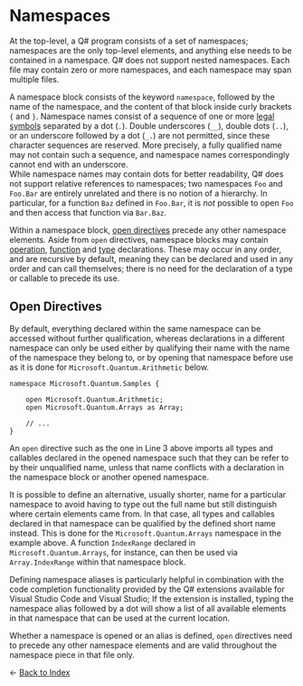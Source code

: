# Namespaces

At the top-level, a Q# program consists of a set of namespaces; namespaces are the only top-level elements, and anything else needs to be contained in a namespace. 
Q# does not support nested namespaces. Each file may contain zero or more namespaces, and each namespace may span multiple files. 

A namespace block consists of the keyword `namespace`, followed by the name of the namespace, and the content of that block inside curly brackets `{` and `}`. 
Namespace names consist of a sequence of one or more [legal symbols](https://github.com/microsoft/qsharp-language/blob/main/Specifications/Language/3_Expressions/Identifiers.md#identifiers) separated by a dot (`.`).
Double underscores (`__`), double dots (`..`), or an underscore followed by a dot (`_.`) are not permitted, since these character sequences are reserved. More precisely, a fully qualified name may not contain such a sequence, and namespace names correspondingly cannot end with an underscore.   
While namespace names may contain dots for better readability, Q# does not support relative references to namespaces; two namespaces `Foo` and `Foo.Bar` are entirely unrelated and there is no notion of a hierarchy. In particular, for a function `Baz` defined in `Foo.Bar`, it is *not* possible to open `Foo` and then access that function via `Bar.Baz`. 

Within a namespace block, [open directives](#open-directives) precede any other namespace elements. 
Aside from `open` directives, namespace blocks may contain [operation](https://github.com/microsoft/qsharp-language/blob/main/Specifications/Language/1_ProgramStructure/3_CallableDeclarations.md#callable-declarations), [function](https://github.com/microsoft/qsharp-language/blob/main/Specifications/Language/1_ProgramStructure/3_CallableDeclarations.md#callable-declarations) and [type](https://github.com/microsoft/qsharp-language/blob/main/Specifications/Language/1_ProgramStructure/2_TypeDeclarations.md#type-declarations) declarations. These may occur in any order, and are recursive by default, meaning they can be declared and used in any order and can call themselves; there is no need for the declaration of a type or callable to precede its use.

## Open Directives

By default, everything declared within the same namespace can be accessed without further qualification, whereas declarations in a different namespace can only be used either by qualifying their name with the name of the namespace they belong to, or by opening that namespace before use as it is done for `Microsoft.Quantum.Arithmetic` below.  

```qsharp
namespace Microsoft.Quantum.Samples {
    
    open Microsoft.Quantum.Arithmetic; 
    open Microsoft.Quantum.Arrays as Array; 

    // ...
}
```

An `open` directive such as the one in Line 3 above imports all types and callables declared in the opened namespace such that they can be refer to by their unqualified name, unless that name conflicts with a declaration in the namespace block or another opened namespace. 

It is possible to define an alternative, usually shorter, name for a particular namespace to avoid having to type out the full name but still distinguish where certain elements came from. In that case, all types and callables declared in that namespace can be qualified by the defined short name instead.
This is done for the `Microsoft.Quantum.Arrays` namespace in the example above. A function `IndexRange` declared in `Microsoft.Quantum.Arrays`, for instance, can then be used via `Array.IndexRange` within that namespace block.

Defining namespace aliases is particularly helpful in combination with the code completion functionality provided by the Q# extensions available for Visual Studio Code and Visual Studio; If the extension is installed, typing the namespace alias followed by a dot will show a list of all available elements in that namespace that can be used at the current location.  

Whether a namespace is opened or an alias is defined, `open` directives need to precede any other namespace elements and are valid throughout the namespace piece in that file only. 


← [Back to Index](https://github.com/microsoft/qsharp-language/tree/main/Specifications/Language#index)